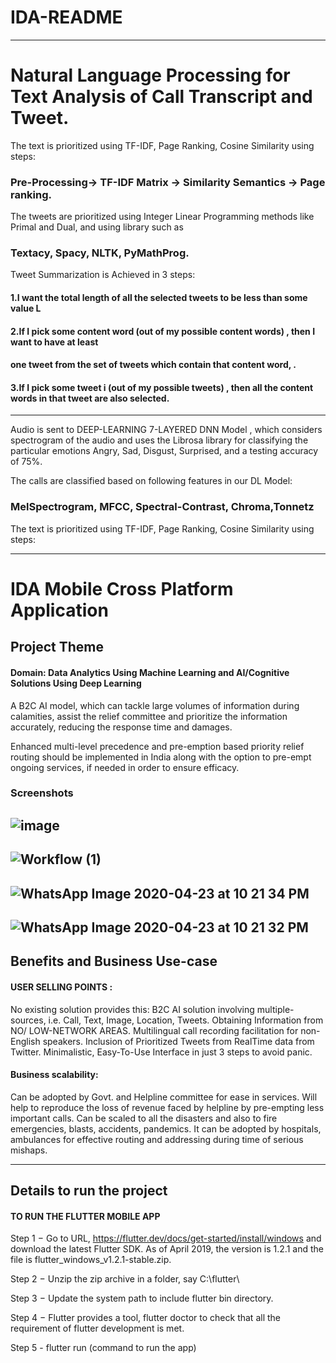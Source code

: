 # IDA-README

---------------------------------------------------------------------------------------------------

# Natural Language Processing for Text Analysis of Call Transcript and Tweet.


The text is prioritized using TF-IDF, Page Ranking, Cosine Similarity using steps:

### Pre-Processing-> TF-IDF Matrix -> Similarity Semantics -> Page ranking.

The tweets are prioritized using Integer Linear Programming methods like Primal and Dual, and using library such as 
### Textacy, Spacy, NLTK, PyMathProg. 
Tweet Summarization is Achieved in 3 steps:

#### 1.I want the total length of all the selected tweets to be less than some value L

#### 2.If I pick some content word (out of my possible content words) , then I want to have at least
#### one tweet from the set of tweets which contain that content word, .

#### 3.If I pick some tweet i (out of my possible tweets) , then all the content words in that tweet are also selected.

---------------------------------------------------------------------------------------------------

Audio is sent to DEEP-LEARNING 7-LAYERED DNN Model , which considers spectrogram of the
audio and uses the Librosa library for classifying the particular emotions Angry, Sad, Disgust,
Surprised, and a testing accuracy of 75%.

The calls are classified based on following features in our DL Model:

### MelSpectrogram, MFCC, Spectral-Contrast, Chroma,Tonnetz

The text is prioritized using TF-IDF, Page Ranking, Cosine Similarity using steps:

---------------------------------------------------------------------------------------------------

# IDA Mobile Cross Platform Application

## Project Theme

#### Domain: Data Analytics Using Machine Learning and AI/Cognitive Solutions Using Deep Learning

A B2C AI model, which can tackle large volumes of information during calamities, assist the relief committee and prioritize the information accurately, reducing the response time and damages. 

Enhanced multi-level precedence and pre-emption based priority relief routing should be implemented in India along with the option to pre-empt ongoing services, if needed in order to ensure efficacy.

### Screenshots

![image](https://user-images.githubusercontent.com/43045825/82894026-9187be00-9f6f-11ea-87bf-228a856f37fb.png)
------------------------------------------------------------------------------------------------------
![Workflow (1)](https://user-images.githubusercontent.com/43045825/82894103-aa906f00-9f6f-11ea-9bf8-0b435c491c94.png)
------------------------------------------------------------------------------------------------------
![WhatsApp Image 2020-04-23 at 10 21 34 PM](https://user-images.githubusercontent.com/43045825/82894142-bbd97b80-9f6f-11ea-8492-405f3c867dda.jpeg)
------------------------------------------------------------------------------------------------------
![WhatsApp Image 2020-04-23 at 10 21 32 PM](https://user-images.githubusercontent.com/43045825/82894145-bd0aa880-9f6f-11ea-9f21-239454595b3e.jpeg)
------------------------------------------------------------------------------------------------------

## Benefits and Business Use-case

#### USER SELLING POINTS : 

No existing solution provides this:
B2C AI solution involving multiple-sources, i.e. Call, Text, Image, Location, Tweets.
Obtaining Information from NO/ LOW-NETWORK AREAS.
Multilingual call recording facilitation for non-English speakers.
Inclusion of Prioritized Tweets from RealTime data from Twitter.
Minimalistic, Easy-To-Use Interface in just 3 steps to avoid panic.

#### Business scalability:

Can be adopted by Govt. and Helpline committee for ease in services.
Will help to reproduce the loss of revenue faced by helpline by pre-empting less important calls.
Can be scaled to all the disasters and also to fire emergencies, blasts, accidents, pandemics.
It can be adopted by hospitals, ambulances for effective routing and addressing during time of serious mishaps.

---------------------------------------------------------------------------------------------------

## Details to run the project

#### TO RUN THE FLUTTER MOBILE APP

Step 1 − Go to URL, https://flutter.dev/docs/get-started/install/windows and download the latest Flutter SDK. As of April 2019, the version is 1.2.1 and the file is flutter_windows_v1.2.1-stable.zip.

Step 2 − Unzip the zip archive in a folder, say C:\flutter\

Step 3 − Update the system path to include flutter bin directory.

Step 4 − Flutter provides a tool, flutter doctor to check that all the requirement of flutter development is met.

Step 5 - flutter run (command to run the app)
